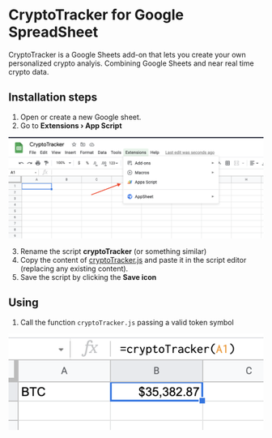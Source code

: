# CryptoTracker for Google SpreadSheet

CryptoTracker is a Google Sheets add-on that lets you create your own personalized crypto analyis. Combining Google Sheets and near real time crypto data.

## Installation steps

1. Open or create a new Google sheet.  
2. Go to **Extensions › App Script**

![Extension > App Script.png](doc/app_script.png)

3. Rename the script **cryptoTracker** (or something similar)  
4. Copy the content of [cryptoTracker.js](cryptoTracker.js) and paste it in the script editor (replacing any existing content).  
5. Save the script by clicking the **Save icon**

## Using

1. Call the function `cryptoTracker.js` passing a valid token symbol

![Demo](doc/demo.png)